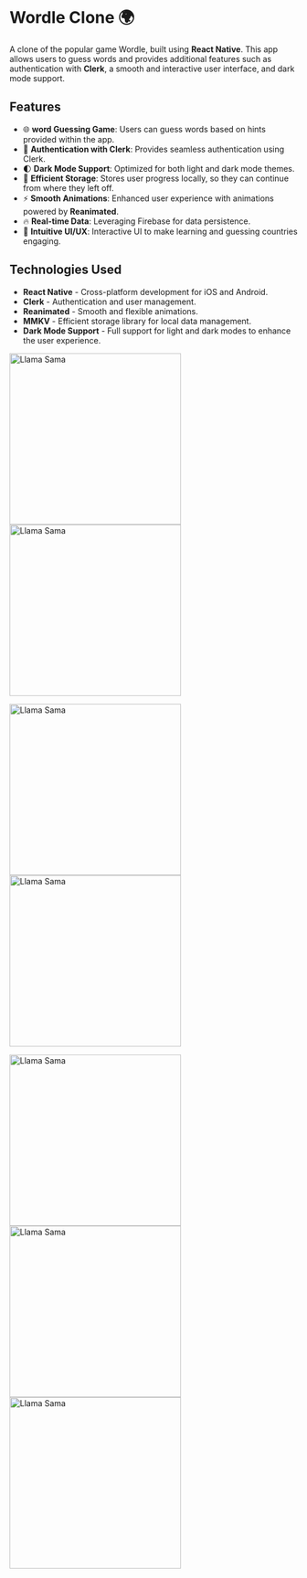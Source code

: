 
# Wordle Clone 🌍

A clone of the popular game Wordle, built using **React Native**. This app allows users to guess words and provides additional features such as authentication with **Clerk**, a smooth and interactive user interface, and dark mode support.

## Features

- 🌐 **word Guessing Game**: Users can guess words based on hints provided within the app.
- 🔐 **Authentication with Clerk**: Provides seamless authentication using Clerk.
- 🌓 **Dark Mode Support**: Optimized for both light and dark mode themes.
- 💾 **Efficient Storage**: Stores user progress locally, so they can continue from where they left off.
- ⚡ **Smooth Animations**: Enhanced user experience with animations powered by **Reanimated**.
- 🔥 **Real-time Data**: Leveraging Firebase for data persistence.
- 🧩 **Intuitive UI/UX**: Interactive UI to make learning and guessing countries engaging.

## Technologies Used

- **React Native** - Cross-platform development for iOS and Android.
- **Clerk** - Authentication and user management.
- **Reanimated** - Smooth and flexible animations.
- **MMKV** - Efficient storage library for local data management.
- **Dark Mode Support** - Full support for light and dark modes to enhance the user experience.
<p>
  
<img src="./image1.png" width="300" alt="Llama Sama">
<img src="./image2.png" width="300" alt="Llama Sama">
</p>
<p>
  
<img src="./image3.png" width="300" alt="Llama Sama">
<img src="./image4.png" width="300" alt="Llama Sama">
</p>
<p>
  
<img src="./image5.png" width="300" alt="Llama Sama">
<img src="./image6.png" width="300" alt="Llama Sama">
<img src="./image7.png" width="300" alt="Llama Sama">

</p>

